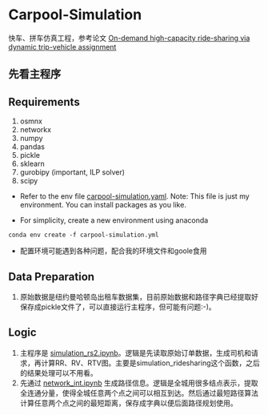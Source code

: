 # Carpool-Simulation
快车、拼车仿真工程，参考论文 [On-demand high-capacity ride-sharing via dynamic trip-vehicle assignment](http://www.alonsomora.com/docs/17-alonsomora-ridesharing-pnas-supplemental.pdf)

## 先看主程序

## Requirements
1. osmnx
2. networkx
3. numpy
4. pandas
5. pickle
6. sklearn
7. gurobipy (important, ILP solver)
8. scipy

- Refer to the env file [carpool-simulation.yaml](https://github.com/JiahuiSun/Carpool-Simulation/blob/master/carpool-simulation.yaml). Note: This file is just my environment. You can install packages as you like.

- For simplicity, create a new environment using anaconda

```
conda env create -f carpool-simulation.yml
```

- 配置环境可能遇到各种问题，配合我的环境文件和goole食用

## Data Preparation
1. 原始数据是纽约曼哈顿岛出租车数据集，目前原始数据和路径字典已经提取好保存成pickle文件了，可以直接运行主程序，但可能有问题:-)。

## Logic
1. 主程序是 [simulation_rs2.ipynb]()。逻辑是先读取原始订单数据，生成司机和请求，再计算RR、RV、RTV图。主要是simulation_ridesharing这个函数，之后的结果处理可以不用看。
2. 先通过 [network_int.ipynb]() 生成路径信息。逻辑是全城用很多结点表示，提取全连通分量，使得全城任意两个点之间可以相互到达。然后通过最短路径算法计算任意两个点之间的最短距离，保存成字典以便后面路径规划使用。
